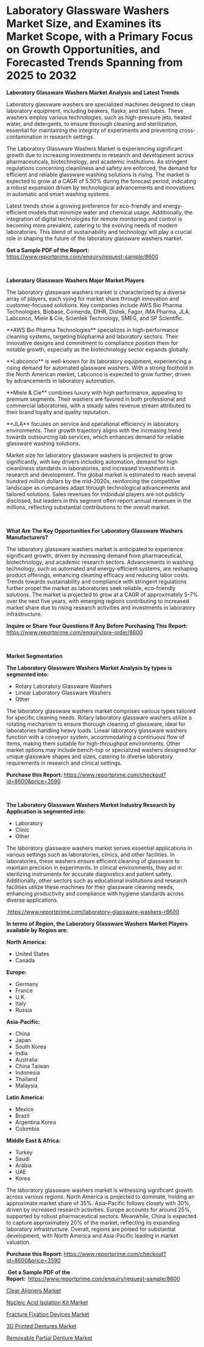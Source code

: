 <p><h1>Laboratory Glassware Washers Market Size, and Examines its Market Scope, with a Primary Focus on Growth Opportunities, and Forecasted Trends Spanning from 2025 to 2032</h1></p><p><strong>Laboratory Glassware Washers Market Analysis and Latest Trends</strong></p>
<p><p>Laboratory glassware washers are specialized machines designed to clean laboratory equipment, including beakers, flasks, and test tubes. These washers employ various technologies, such as high-pressure jets, heated water, and detergents, to ensure thorough cleaning and sterilization, essential for maintaining the integrity of experiments and preventing cross-contamination in research settings.</p><p>The Laboratory Glassware Washers Market is experiencing significant growth due to increasing investments in research and development across pharmaceuticals, biotechnology, and academic institutions. As stringent regulations concerning cleanliness and safety are enforced, the demand for efficient and reliable glassware washing solutions is rising. The market is expected to grow at a CAGR of 5.50% during the forecast period, indicating a robust expansion driven by technological advancements and innovations in automatic and smart washing systems. </p><p>Latest trends show a growing preference for eco-friendly and energy-efficient models that minimize water and chemical usage. Additionally, the integration of digital technologies for remote monitoring and control is becoming more prevalent, catering to the evolving needs of modern laboratories. This blend of sustainability and technology will play a crucial role in shaping the future of the laboratory glassware washers market.</p></p>
<p><strong>Get a Sample PDF of the Report:&nbsp;</strong> <a href="https://www.reportprime.com/enquiry/request-sample/8600?utm_campaign=1932&utm_medium=2&utm_source=Github&utm_content=ia&utm_term=20032025&utm_id=laboratory-glassware-washers">https://www.reportprime.com/enquiry/request-sample/8600</a></p>
<p>&nbsp;</p>
<p><strong>Laboratory Glassware Washers Major Market Players</strong></p>
<p><p>The laboratory glassware washers market is characterized by a diverse array of players, each vying for market share through innovation and customer-focused solutions. Key companies include AWS Bio Pharma Technologies, Biobase, Comenda, DIHR, Distek, Fagor, IMA Pharma, JLA, Labconco, Miele & Cie, Scientek Technology, SMEG, and SP Scientific.</p><p>**AWS Bio Pharma Technologies** specializes in high-performance cleaning systems, targeting biopharma and laboratory sectors. Their innovative designs and commitment to compliance position them for notable growth, especially as the biotechnology sector expands globally.</p><p>**Labconco** is well-known for its laboratory equipment, experiencing a rising demand for automated glassware washers. With a strong foothold in the North American market, Labconco is expected to grow further, driven by advancements in laboratory automation.</p><p>**Miele & Cie** combines luxury with high performance, appealing to premium segments. Their washers are favored in both professional and commercial laboratories, with a steady sales revenue stream attributed to their brand loyalty and quality reputation.</p><p>**JLA** focuses on service and operational efficiency in laboratory environments. Their growth trajectory aligns with the increasing trend towards outsourcing lab services, which enhances demand for reliable glassware washing solutions.</p><p>Market size for laboratory glassware washers is projected to grow significantly, with key drivers including automation, demand for high cleanliness standards in laboratories, and increased investments in research and development. The global market is estimated to reach several hundred million dollars by the mid-2020s, reinforcing the competitive landscape as companies adapt through technological advancements and tailored solutions. Sales revenues for individual players are not publicly disclosed, but leaders in this segment often report annual revenues in the millions, reflecting substantial contributions to the overall market.</p></p>
<p>&nbsp;</p>
<p><strong>What Are The Key Opportunities For Laboratory Glassware Washers Manufacturers?</strong></p>
<p><p>The laboratory glassware washers market is anticipated to experience significant growth, driven by increasing demand from pharmaceutical, biotechnology, and academic research sectors. Advancements in washing technology, such as automated and energy-efficient systems, are reshaping product offerings, enhancing cleaning efficacy and reducing labor costs. Trends towards sustainability and compliance with stringent regulations further propel the market as laboratories seek reliable, eco-friendly solutions. The market is projected to grow at a CAGR of approximately 5-7% over the next five years, with emerging regions contributing to increased market share due to rising research activities and investments in laboratory infrastructure.</p></p>
<p><strong>Inquire or Share Your Questions If Any Before Purchasing This Report:</strong> <a href="https://www.reportprime.com/enquiry/pre-order/8600?utm_campaign=1932&utm_medium=2&utm_source=Github&utm_content=ia&utm_term=20032025&utm_id=laboratory-glassware-washers">https://www.reportprime.com/enquiry/pre-order/8600</a></p>
<p>&nbsp;</p>
<p><strong>Market Segmentation</strong></p>
<p><strong>The Laboratory Glassware Washers Market Analysis by types is segmented into:</strong></p>
<p><ul><li>Rotary Laboratory Glassware Washers</li><li>Linear Laboratory Glassware Washers</li><li>Other</li></ul></p>
<p><p>The laboratory glassware washers market comprises various types tailored for specific cleaning needs. Rotary laboratory glassware washers utilize a rotating mechanism to ensure thorough cleaning of glassware, ideal for laboratories handling heavy loads. Linear laboratory glassware washers function with a conveyor system, accommodating a continuous flow of items, making them suitable for high-throughput environments. Other market options may include bench-top or specialized washers designed for unique glassware shapes and sizes, catering to diverse laboratory requirements in research and clinical settings.</p></p>
<p><strong>Purchase this Report:&nbsp;</strong><a href="https://www.reportprime.com/checkout?id=8600&price=3590&utm_campaign=1932&utm_medium=2&utm_source=Github&utm_content=ia&utm_term=20032025&utm_id=laboratory-glassware-washers">https://www.reportprime.com/checkout?id=8600&price=3590</a></p>
<p>&nbsp;</p>
<p><strong>The Laboratory Glassware Washers Market Industry Research by Application is segmented into:</strong></p>
<p><ul><li>Laboratory</li><li>Clinic</li><li>Other</li></ul></p>
<p><p>The laboratory glassware washers market serves essential applications in various settings such as laboratories, clinics, and other facilities. In laboratories, these washers ensure efficient cleaning of glassware to maintain precision in experiments. In clinical environments, they aid in sterilizing instruments for accurate diagnostics and patient safety. Additionally, other sectors such as educational institutions and research facilities utilize these machines for their glassware cleaning needs, enhancing productivity and compliance with hygiene standards across diverse applications.</p></p>
<p><a href="https://www.reportprime.com/laboratory-glassware-washers-r8600?utm_campaign=1932&utm_medium=2&utm_source=Github&utm_content=ia&utm_term=20032025&utm_id=laboratory-glassware-washers">&nbsp;https://www.reportprime.com/laboratory-glassware-washers-r8600</a></p>
<p><strong>In terms of Region, the Laboratory Glassware Washers Market Players available by Region are:</strong></p>
<p>
    <p> <strong> North America: </strong>
        <ul>
            <li>United States</li>
            <li>Canada</li>
        </ul>
        </p> 
    <p> <strong> Europe: </strong>
        <ul>
            <li>Germany</li>
            <li>France</li>
            <li>U.K.</li>
            <li>Italy</li>
            <li>Russia</li>
        </ul>
        </p> 
    <p> <strong> Asia-Pacific: </strong>
        <ul>
            <li>China</li>
            <li>Japan</li>
            <li>South Korea</li>
            <li>India</li>
            <li>Australia</li>
            <li>China Taiwan</li>
            <li>Indonesia</li>
            <li>Thailand</li>
            <li>Malaysia</li>
        </ul>
        </p> 
    <p> <strong> Latin America: </strong>
        <ul>
            <li>Mexico</li>
            <li>Brazil</li>
            <li>Argentina Korea</li>
            <li>Colombia</li>
        </ul>
        </p> 
    <p> <strong> Middle East & Africa: </strong>
        <ul>
            <li>Turkey</li>
            <li>Saudi</li>
            <li>Arabia</li>
            <li>UAE</li>
            <li>Korea</li>
        </ul>
    </p>
    </p>
<p><p>The laboratory glassware washers market is witnessing significant growth across various regions. North America is projected to dominate, holding an approximate market share of 35%. Asia-Pacific follows closely with 30%, driven by increased research activities. Europe accounts for around 25%, supported by robust pharmaceutical sectors. Meanwhile, China is expected to capture approximately 20% of the market, reflecting its expanding laboratory infrastructure. Overall, regions are poised for substantial development, with North America and Asia-Pacific leading in market valuation.</p></p>
<p><strong>Purchase this Report: </strong><a href="https://www.reportprime.com/checkout?id=8600&price=3590&utm_campaign=1932&utm_medium=2&utm_source=Github&utm_content=ia&utm_term=20032025&utm_id=laboratory-glassware-washers">https://www.reportprime.com/checkout?id=8600&price=3590</a></p>
<p>&nbsp;<strong>Get a Sample PDF of the Report:&nbsp;&nbsp;</strong><a href="https://www.reportprime.com/enquiry/request-sample/8600?utm_campaign=1932&utm_medium=2&utm_source=Github&utm_content=ia&utm_term=20032025&utm_id=laboratory-glassware-washers">https://www.reportprime.com/enquiry/request-sample/8600</a></p>
<p><strong></strong></p>
<p><p><a href="https://github.com/avirsuckra/Market-Research-Report-List-1/blob/main/clear-aligners-market.md?utm_campaign=1932&utm_medium=2&utm_source=Github&utm_content=ia&utm_term=20032025&utm_id=laboratory-glassware-washers">Clear Aligners Market</a></p><p><a href="https://github.com/nicoytabiz7/Market-Research-Report-List-1/blob/main/nucleic-acid-isolation-kit-market.md?utm_campaign=1932&utm_medium=2&utm_source=Github&utm_content=ia&utm_term=20032025&utm_id=laboratory-glassware-washers">Nucleic Acid Isolation Kit Market</a></p><p><a href="https://github.com/sekohlorik/Market-Research-Report-List-1/blob/main/fracture-fixation-devices-market.md?utm_campaign=1932&utm_medium=2&utm_source=Github&utm_content=ia&utm_term=20032025&utm_id=laboratory-glassware-washers">Fracture Fixation Devices Market</a></p><p><a href="https://github.com/kimomeifbnu26/Market-Research-Report-List-1/blob/main/3d-printed-dentures-market.md?utm_campaign=1932&utm_medium=2&utm_source=Github&utm_content=ia&utm_term=20032025&utm_id=laboratory-glassware-washers">3D Printed Dentures Market</a></p><p><a href="https://github.com/daddskokenk4/Market-Research-Report-List-1/blob/main/removable-partial-denture-market.md?utm_campaign=1932&utm_medium=2&utm_source=Github&utm_content=ia&utm_term=20032025&utm_id=laboratory-glassware-washers">Removable Partial Denture Market</a></p></p>